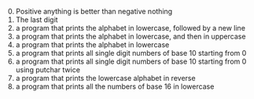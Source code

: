 0. Positive anything is better than negative nothing
1. The last digit
2. a program that prints the alphabet in lowercase, followed by a new line
3. a program that prints the alphabet in lowercase, and then in uppercase
4. a program that prints the alphabet in lowercase
5. a program that prints all single digit numbers of base 10 starting from 0
6. a program that prints all single digit numbers of base 10 starting from 0 using putchar twice
7. a program that prints the lowercase alphabet in reverse
8. a program that prints all the numbers of base 16 in lowercase

